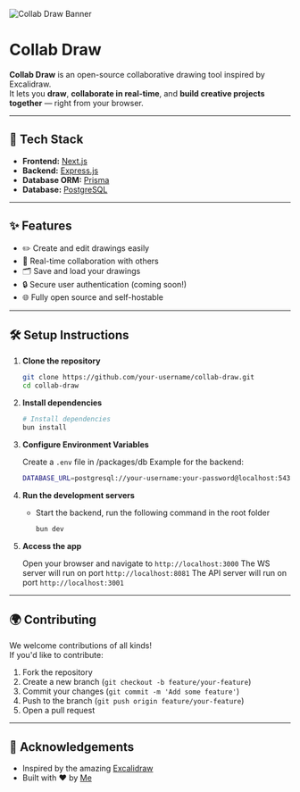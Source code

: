 
![Collab Draw Banner](https://fuchsia-legal-roundworm-794.mypinata.cloud/ipfs/bafybeicc2375kytalzb32octq454qdl2cbop7r2cchrmn6r27euupel4zq)

# Collab Draw


**Collab Draw** is an open-source collaborative drawing tool inspired by Excalidraw.  
It lets you **draw**, **collaborate in real-time**, and **build creative projects together** — right from your browser.

---

## 🚀 Tech Stack

- **Frontend:** [Next.js](https://nextjs.org/)
- **Backend:** [Express.js](https://expressjs.com/)
- **Database ORM:** [Prisma](https://www.prisma.io/)
- **Database:** [PostgreSQL](https://www.postgresql.org/)

---

## ✨ Features

- ✏️ Create and edit drawings easily
- 🤝 Real-time collaboration with others
- 🗂️ Save and load your drawings
- 🔒 Secure user authentication (coming soon!)
- 🌐 Fully open source and self-hostable

---

## 🛠️ Setup Instructions

1. **Clone the repository**
   ```bash
   git clone https://github.com/your-username/collab-draw.git
   cd collab-draw
   ```

2. **Install dependencies**
   ```bash
   # Install dependencies
   bun install
   ```

3. **Configure Environment Variables**
   
   Create a `.env` file in /packages/db
   Example for the backend:

   ```bash
   DATABASE_URL=postgresql://your-username:your-password@localhost:5432/your-database
   ```

4. **Run the development servers**

   - Start the backend, run  the following command in the root folder 
     ```bash
     bun dev 
     ```

5. **Access the app**

   Open your browser and navigate to `http://localhost:3000`
   The WS server will run on port `http://localhost:8081`
   The API server will run on port `http://localhost:3001`

---


## 🌍 Contributing

We welcome contributions of all kinds!  
If you'd like to contribute:

1. Fork the repository
2. Create a new branch (`git checkout -b feature/your-feature`)
3. Commit your changes (`git commit -m 'Add some feature'`)
4. Push to the branch (`git push origin feature/your-feature`)
5. Open a pull request

---


## 🙌 Acknowledgements

- Inspired by the amazing [Excalidraw](https://excalidraw.com/)
- Built with ❤️ by [Me](https://x.com/Saksham37718116)

